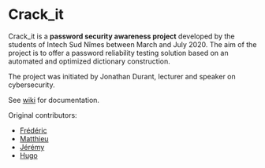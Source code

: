 # Crack_it


Crack_it is a **password security awareness project** developed by the students of Intech Sud Nîmes between March and July 2020.
The aim of the project is to offer a password reliability testing solution based on an automated and optimized dictionary construction.

The project was initiated by Jonathan Durant, lecturer and speaker on cybersecurity.

See [wiki](https://gitlab.com/intech-sud/nimes/semestre_4/2020_03/pi_projetsinformatiques/crack_it/-/wikis/home) for documentation.

Original contributors:
*  [Frédéric](url)
*  [Matthieu](https://github.com/MF-intech-sud)
*  [Jérémy](https://github.com/JL-intech)
*  [Hugo](https://github.com/h-marti)